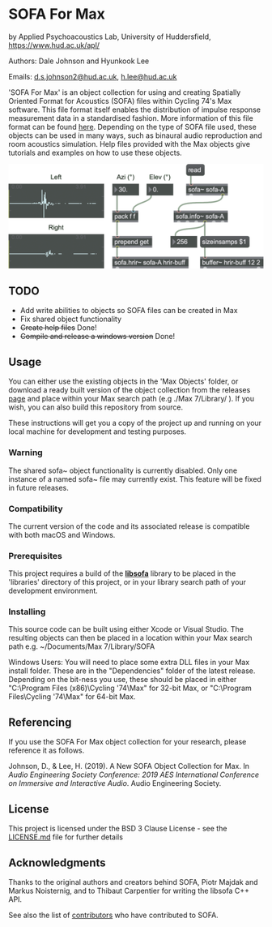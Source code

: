 # SOFA For Max

by Applied Psychoacoustics Lab, University of Huddersfield, https://www.hud.ac.uk/apl/

Authors: Dale Johnson and Hyunkook Lee

Emails: d.s.johnson2@hud.ac.uk, h.lee@hud.ac.uk

'SOFA For Max' is an object collection for using and creating Spatially Oriented Format for Acoustics (SOFA) files within Cycling 74's Max software. This file format itself enables the distribution of impulse response measurement data in a standardised fashion. More information of this file format can be found [here](https://www.sofaconventions.org/mediawiki/index.php/SOFA_(Spatially_Oriented_Format_for_Acoustics)). Depending on the type of SOFA file used, these objects can be used in many ways, such as binaural audio reproduction and room acoustics simulation. Help files provided with the Max objects give tutorials and examples on how to use these objects.

![Workflow](Workflow.png)

## TODO

* Add write abilities to objects so SOFA files can be created in Max
* Fix shared object functionality
* ~~Create help files~~ Done!
* ~~Compile and release a windows version~~ Done!

## Usage

You can either use the existing objects in the 'Max Objects' folder, or download a ready built version of the object collection from the releases [page](https://github.com/APL-Huddersfield/SOFA-for-Max/releases) and place within your Max search path (e.g ./Max 7/Library/ ). If you wish, you can also build this repository from source.

These instructions will get you a copy of the project up and running on your local machine for development and testing purposes.

### Warning

The shared sofa~ object functionality is currently disabled. Only one instance of a named sofa~ file may currently exist. This feature will be fixed in future releases.

### Compatibility

The current version of the code and its associated release is compatible with both macOS and Windows.

### Prerequisites

This project requires a build of the **[libsofa](https://github.com/sofacoustics/API_Cpp)** library to be placed in the 'libraries' directory of this project, or in your library search path of your development environment.

### Installing

This source code can be built using either Xcode or Visual Studio. The resulting objects can then be placed in a location within your Max search path e.g. ~/Documents/Max 7/Library/SOFA

Windows Users: You will need to place some extra DLL files in your Max install folder. These are in the "Dependencies" folder of the latest release. Depending on the bit-ness you use, these should be placed in either "C:\Program Files (x86)\Cycling '74\Max" for 32-bit Max, or "C:\Program Files\Cycling '74\Max" for 64-bit Max.

## Referencing
If you use the SOFA For Max object collection for your research, please reference it as follows.

Johnson, D., & Lee, H. (2019). A New SOFA Object Collection for Max. In *Audio Engineering Society Conference: 2019 AES International Conference on Immersive and Interactive Audio*. Audio Engineering Society.

## License

This project is licensed under the BSD 3 Clause License - see the [LICENSE.md](LICENSE.md) file for further details

## Acknowledgments

Thanks to the original authors and creators behind SOFA, Piotr Majdak and Markus Noisternig, and to Thibaut Carpentier for writing the libsofa C++ API.

See also the list of [contributors](https://www.sofaconventions.org/mediawiki/index.php/People_behind_SOFA) who have contributed to SOFA.
